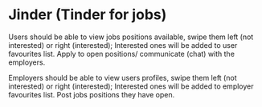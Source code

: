 # Jinder (Tinder for jobs)

Users should be able to view jobs positions available, swipe them left (not interested) or right (interested);
Interested ones will be added to user favourites list. Apply to open positions/ communicate (chat) with the employers.

Employers should be able to view users profiles, swipe them left (not interested) or right (interested);
Interested ones will be added to employer favourites list. Post jobs positions they have open.
